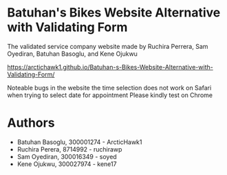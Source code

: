# Batuhan's Bikes Website Alternative with Validating Form

The validated service company website made by Ruchira Perrera, Sam Oyediran, Batuhan Basoglu, and Kene Ojukwu

https://arctichawk1.github.io/Batuhan-s-Bikes-Website-Alternative-with-Validating-Form/


Noteable bugs in the website 
the time selection does not work on Safari when trying to select date for appointment 
Please kindly test on Chrome


# Authors

- Batuhan Basoglu, 300001274 - ArcticHawk1
- Ruchira Perera, 8714992 - ruchirawp
- Sam Oyediran, 300016349 - soyed
- Kene Ojukwu, 300027974 - kene17
